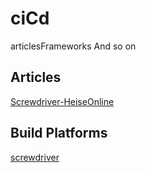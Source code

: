 # ciCd
articlesFrameworks And so on


## Articles
[Screwdriver-HeiseOnline](https://www.heise.de/developer/meldung/Continuous-Delivery-Foundation-nimmt-Screwdriver-als-Inkubationsprojekt-auf-4665695.html)  

## Build Platforms
[screwdriver](https://screwdriver.cd/)
